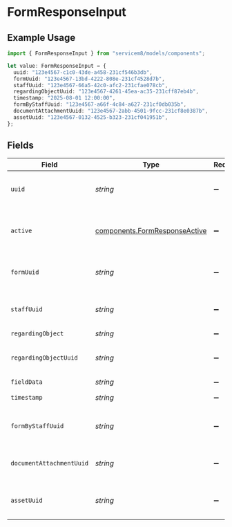 # FormResponseInput

## Example Usage

```typescript
import { FormResponseInput } from "servicem8/models/components";

let value: FormResponseInput = {
  uuid: "123e4567-c1c0-43de-a458-231cf546b3db",
  formUuid: "123e4567-13bd-4222-808e-231cf4528d7b",
  staffUuid: "123e4567-66a5-42c0-afc2-231cfae078cb",
  regardingObjectUuid: "123e4567-4261-45ea-ac35-231cff87eb4b",
  timestamp: "2025-08-01 12:00:00",
  formByStaffUuid: "123e4567-a66f-4c84-a627-231cf0db035b",
  documentAttachmentUuid: "123e4567-2abb-4501-9fcc-231cf8e0387b",
  assetUuid: "123e4567-0132-4525-b323-231cf041951b",
};
```

## Fields

| Field                                                                          | Type                                                                           | Required                                                                       | Description                                                                    | Example                                                                        |
| ------------------------------------------------------------------------------ | ------------------------------------------------------------------------------ | ------------------------------------------------------------------------------ | ------------------------------------------------------------------------------ | ------------------------------------------------------------------------------ |
| `uuid`                                                                         | *string*                                                                       | :heavy_minus_sign:                                                             | Unique identifier for this record                                              | 123e4567-c1c0-43de-a458-231cf546b3db                                           |
| `active`                                                                       | [components.FormResponseActive](../../models/components/formresponseactive.md) | :heavy_minus_sign:                                                             | Record active/deleted flag.  Valid values are [0,1]                            |                                                                                |
| `formUuid`                                                                     | *string*                                                                       | :heavy_minus_sign:                                                             | N/A                                                                            | 123e4567-13bd-4222-808e-231cf4528d7b                                           |
| `staffUuid`                                                                    | *string*                                                                       | :heavy_minus_sign:                                                             | N/A                                                                            | 123e4567-66a5-42c0-afc2-231cfae078cb                                           |
| `regardingObject`                                                              | *string*                                                                       | :heavy_minus_sign:                                                             | N/A                                                                            |                                                                                |
| `regardingObjectUuid`                                                          | *string*                                                                       | :heavy_minus_sign:                                                             | N/A                                                                            | 123e4567-4261-45ea-ac35-231cff87eb4b                                           |
| `fieldData`                                                                    | *string*                                                                       | :heavy_minus_sign:                                                             | N/A                                                                            |                                                                                |
| `timestamp`                                                                    | *string*                                                                       | :heavy_minus_sign:                                                             | N/A                                                                            | 2025-08-01 12:00:00                                                            |
| `formByStaffUuid`                                                              | *string*                                                                       | :heavy_minus_sign:                                                             | N/A                                                                            | 123e4567-a66f-4c84-a627-231cf0db035b                                           |
| `documentAttachmentUuid`                                                       | *string*                                                                       | :heavy_minus_sign:                                                             | N/A                                                                            | 123e4567-2abb-4501-9fcc-231cf8e0387b                                           |
| `assetUuid`                                                                    | *string*                                                                       | :heavy_minus_sign:                                                             | N/A                                                                            | 123e4567-0132-4525-b323-231cf041951b                                           |